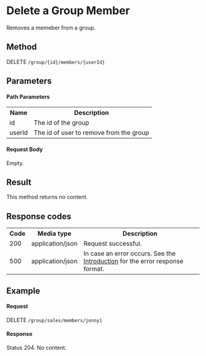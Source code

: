 Delete a Group Member
=====================

Removes a memeber from a group.


Method
------

DELETE `/group/{id}/members/{userId}`


Parameters
----------

#### Path Parameters

<table class="table table-striped">
  <tr>
    <th>Name</th>
    <th>Description</th>
  </tr>
  <tr>
    <td>id</td>
    <td>The id of the group</td>
  </tr>
  <tr>
    <td>userId</td>
    <td>The id of user to remove from the group</td>
  </tr>
</table>

#### Request Body

Empty.


Result
------

This method returns no content.


Response codes
--------------

<table class="table table-striped">
  <tr>
    <th>Code</th>
    <th>Media type</th>
    <th>Description</th>
  </tr>
  <tr>
    <td>200</td>
    <td>application/json</td>
    <td>Request successful.</td>
  </tr>
  <tr>
    <td>500</td>
    <td>application/json</td>
    <td>In case an error occurs. See the <a href="/api-references/rest/#!/overview/introduction">Introduction</a> for the error response format.</td>
  </tr>
</table>

Example
-------

#### Request

DELETE `/group/sales/members/jonny1`

#### Response

Status 204. No content.